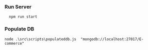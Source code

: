### Run Server
```
  npm run start
```
### Populate DB
```
node .\src\scripts\populateddb.js  "mongodb://localhost:27017/E-commerce"
```